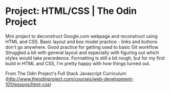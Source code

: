 # Project: HTML/CSS | The Odin Project

Mini project to deconstruct Google.com webpage and reconstruct using HTML and CSS. Basic layout and box model practice - links and buttons don't go anywhere. Good practice for getting used to basic Git workflow. Struggled a bit with general layout and especially with figuring out which styles would take precedence. Formatting is still a bit rough, but for my first build in HTML and CSS, I'm pretty happy with how things turned out.

From The Odin Project's Full Stack Javascript Curriculum (http://www.theodinproject.com/courses/web-development-101/lessons/html-css)
